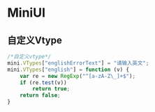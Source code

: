 # MiniUI

## 自定义Vtype

```js
/*自定义vtype*/
mini.VTypes["englishErrorText"] = "请输入英文";
mini.VTypes["english"] = function (v) {
	var re = new RegExp("^[a-zA-Z\_]+$");
	if (re.test(v)) 
        return true;
	return false;
}
```

